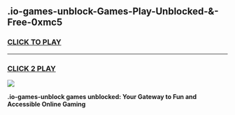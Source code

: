 
## .io-games-unblock-Games-Play-Unblocked-&-Free-0xmc5
<h3>
<a href="https://premium76.site?title=.io-games-unblock&ref=24A">CLICK TO PLAY</a></h3>
<hr>

<h3>
<a href="https://premium76.site?title=.io-games-unblock&ref=24A">CLICK 2 PLAY</a>
  
</h3>

<a href="https://premium76.site?title=.io-games-unblock&ref=24A"><img src="https://clearcache.store/games.png"></a>


**.io-games-unblock games unblocked: Your Gateway to Fun and Accessible Online Gaming**
